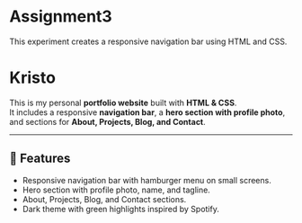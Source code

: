 # Assignment3
This experiment creates a responsive navigation bar using HTML and CSS.

# Kristo

This is my personal **portfolio website** built with **HTML & CSS**.  
It includes a responsive **navigation bar**, a **hero section with profile photo**, and sections for **About, Projects, Blog, and Contact**.

---

## 📌 Features
- Responsive navigation bar with hamburger menu on small screens.
- Hero section with profile photo, name, and tagline.
- About, Projects, Blog, and Contact sections.
- Dark theme with green highlights inspired by Spotify.


